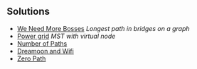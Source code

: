 ## Solutions

- [We Need More Bosses](./solutions/we_need_more_bosses.cpp) _Longest path in bridges on a graph_
- [Power grid](./solutions/power_grid.cpp) _MST with virtual node_
- [Number of Paths](./solutions/number_of_paths.cpp)
- [Dreamoon and Wifi](./solutions/dreamoon.cpp)
- [Zero Path](./solutions/zero_path.cpp)